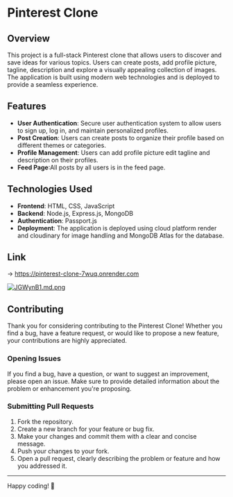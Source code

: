 # Pinterest Clone

## Overview

This project is a full-stack Pinterest clone that allows users to discover and save ideas for various topics. Users can create posts, add profile picture, tagline, description and explore a visually appealing collection of images. The application is built using modern web technologies and is deployed to provide a seamless experience.

## Features

- **User Authentication**: Secure user authentication system to allow users to sign up, log in, and maintain personalized profiles.
- **Post Creation**: Users can create posts to organize their profile based on different themes or categories.
- **Profile Management**: Users can add profile picture edit tagline and description on their profiles.
- **Feed Page**:All posts by all users is in the feed page.

## Technologies Used

- **Frontend**: HTML, CSS, JavaScript
- **Backend**: Node.js, Express.js, MongoDB
- **Authentication**: Passport.js
- **Deployment**: The application is deployed using cloud platform render and cloudinary for image handling and MongoDB Atlas for the database.

## Link
-> https://pinterest-clone-7wuq.onrender.com

<a href="https://freeimage.host/i/JGWynB1"><img src="https://iili.io/JGWynB1.md.png" alt="JGWynB1.md.png" border="0"></a>


## Contributing

Thank you for considering contributing to the Pinterest Clone! Whether you find a bug, have a feature request, or would like to propose a new feature, your contributions are highly appreciated.

### Opening Issues

If you find a bug, have a question, or want to suggest an improvement, please open an issue. Make sure to provide detailed information about the problem or enhancement you're proposing.

### Submitting Pull Requests

1. Fork the repository.
2. Create a new branch for your feature or bug fix.
3. Make your changes and commit them with a clear and concise message.
4. Push your changes to your fork.
5. Open a pull request, clearly describing the problem or feature and how you addressed it.

---

Happy coding! 🚀


